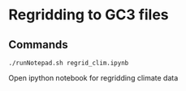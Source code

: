 # Regridding to GC3 files

## Commands

	./runNotepad.sh regrid_clim.ipynb

Open ipython notebook for regridding climate data


